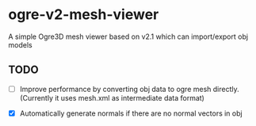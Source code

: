 # ogre-v2-mesh-viewer

A simple Ogre3D mesh viewer based on v2.1 which can import/export obj models 


## TODO

- [ ] Improve performance by converting obj data to ogre mesh directly. (Currently it uses mesh.xml as intermediate data format)
- [x] Automatically generate normals if there are no normal vectors in obj

